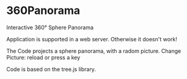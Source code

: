 # 360Panorama
Interactive 360° Sphere Panorama

Application is supported in a web server. Otherwise it doesn't work!

The Code projects a sphere panorama, with a radom picture. 
Change Picture: reload or press a key

Code is based on the tree.js library.
